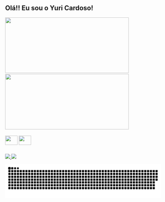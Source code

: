 ## Olá!! Eu sou o Yuri Cardoso!

<div style="display: inline_block">
  <img height="180em" width="400px" src="https://github-readme-stats.vercel.app/api?username=yuricardosoribeiro&show_icons=true&theme=dark">
  <img height="180em" width="400px" src="https://github-readme-stats.vercel.app/api/top-langs/?username=yuricardosoribeiro&theme=dark">
</div> <br>

<div style="display: inline_block">
    <img align="center" height="30" width="40" src="https://cdn.jsdelivr.net/gh/devicons/devicon/icons/javascript/javascript-plain.svg" />
    <img align="center" height="30" width="40" src="https://cdn.jsdelivr.net/gh/devicons/devicon/icons/html5/html5-plain-wordmark.svg" />
</div>
  
##

<div> 
  <a href="https://www.instagram.com/yuricardoso._/" target="_blank"> <img src="https://img.shields.io/badge/Instagram-E4405F?style=for-the-badge&logo=instagram&logoColor=white"> </a>
  <a href="https://www.facebook.com/yuri.cardoso.33046" target="_blank"> <img src="https://img.shields.io/badge/Facebook-1877F2?style=for-the-badge&logo=facebook&logoColor=white"> </a>
</div>

![Snake animation](https://github.com/yuricardosoribeiro/yuricardosoribeiro/blob/output/github-contribution-grid-snake.svg)
